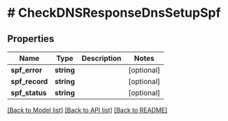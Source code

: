 # # CheckDNSResponseDnsSetupSpf

## Properties

Name | Type | Description | Notes
------------ | ------------- | ------------- | -------------
**spf_error** | **string** |  | [optional]
**spf_record** | **string** |  | [optional]
**spf_status** | **string** |  | [optional]

[[Back to Model list]](../../README.md#models) [[Back to API list]](../../README.md#endpoints) [[Back to README]](../../README.md)
